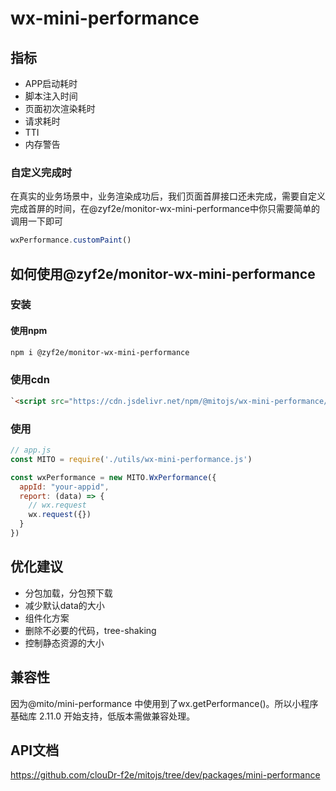 
# wx-mini-performance

## 指标

- APP启动耗时
- 脚本注入时间
- 页面初次渲染耗时
- 请求耗时
- TTI
- 内存警告

### 自定义完成时


在真实的业务场景中，业务渲染成功后，我们页面首屏接口还未完成，需要自定义完成首屏的时间，在@zyf2e/monitor-wx-mini-performance中你只需要简单的调用一下即可

```javascript
wxPerformance.customPaint()
```

## 如何使用@zyf2e/monitor-wx-mini-performance

### 安装

#### 使用npm

```bash
npm i @zyf2e/monitor-wx-mini-performance
```

### 使用cdn

```html
`<script src="https://cdn.jsdelivr.net/npm/@mitojs/wx-mini-performance/dist/wx-mini-performance.min.js"></script>`
```

### 使用

```javascript
// app.js
const MITO = require('./utils/wx-mini-performance.js')

const wxPerformance = new MITO.WxPerformance({
  appId: "your-appid",
  report: (data) => {
    // wx.request
    wx.request({})
  }
})
```


## 优化建议

- 分包加载，分包预下载
- 减少默认data的大小 
- 组件化方案
- 删除不必要的代码，tree-shaking
- 控制静态资源的大小


## 兼容性

因为@mito/mini-performance 中使用到了wx.getPerformance()。所以小程序基础库 2.11.0 开始支持，低版本需做兼容处理。

## API文档
https://github.com/clouDr-f2e/mitojs/tree/dev/packages/mini-performance